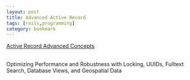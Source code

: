 ```yaml
---
layout: post
title: Advanced Active Record
tags: [rails,programming]
category: bookmark
---
```


[Active Record Advanced Concepts](https://blog.rubyhero.dev/advanced-active-record)<br>


<br>Optimizing Performance and Robustness with Locking, UUIDs, Fulltext Search, Database Views, and Geospatial Data
